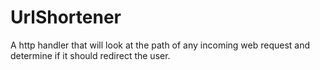 # UrlShortener
A http handler that will look at the path of any incoming web request and determine if it should redirect the user.
